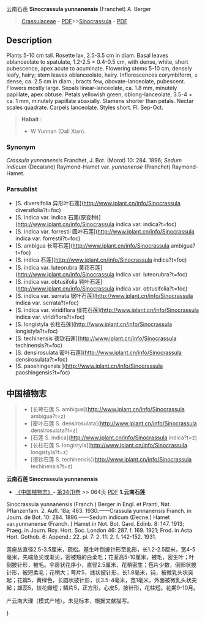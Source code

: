 云南石莲 **Sinocrassula yunnanensis** (Franchet) A. Berger

> [Crassulaceae](http://www.iplant.cn/info/Crassulaceae?t=foc) - [PDF](http://www.iplant.cn/foc/pdf/Crassulaceae.pdf)>>[Sinocrassula](http://www.iplant.cn/info/Sinocrassula?t=foc) - [PDF](http://www.iplant.cn/foc/pdf/Sinocrassula.pdf)

## Description

Plants 5-10 cm tall. Rosette lax, 2.5-3.5 cm in diam. Basal leaves oblanceolate to spatulate, 1.2-2.5 × 0.4-0.5 cm, with dense, white, short pubescence, apex acute to acuminate. Flowering stems 5-10 cm, densely leafy, hairy; stem leaves oblanceolate, hairy. Inflorescences corymbiform, ± dense, ca. 2.5 cm in diam.; bracts few, obovate-lanceolate, pubescent. Flowers mostly large. Sepals linear-lanceolate, ca. 1.8 mm, minutely papillate, apex obtuse. Petals yellowish green, oblong-lanceolate, 3.5-4 × ca. 1 mm, minutely papillate abaxially. Stamens shorter than petals. Nectar scales quadrate. Carpels lanceolate. Styles short. Fl. Sep-Oct.


> **Habait** : 
>* W Yunnan (Dali Xian).

### Synonym
*Crassula yunnanensis* Franchet, J. Bot. (Morot) 10: 284. 1896; *Sedum indicum* (Decaisne) Raymond-Hamet var. *yunnanense* (Franchet) Raymond-Hamet.



### Parsublist

* [S.  diversifolia  异形叶石莲](http://www.iplant.cn/info/Sinocrassula diversifolia?t=foc)
* [S.  indica var. indica  石莲(原变种)](http://www.iplant.cn/info/Sinocrassula indica var. indica?t=foc)
* [S.  indica var. forrestii  圆叶石莲](http://www.iplant.cn/info/Sinocrassula indica var. forrestii?t=foc)
* [S.  ambigua  长萼石莲](http://www.iplant.cn/info/Sinocrassula ambigua?t=foc)
* [S.  indica  石莲](http://www.iplant.cn/info/Sinocrassula indica?t=foc)
* [S.  indica var. luteorubra  黄花石莲](http://www.iplant.cn/info/Sinocrassula indica var. luteorubra?t=foc)
* [S.  indica var. obtusifolia  钝叶石莲](http://www.iplant.cn/info/Sinocrassula indica var. obtusifolia?t=foc)
* [S.  indica var. serrata  锯叶石莲](http://www.iplant.cn/info/Sinocrassula indica var. serrata?t=foc)
* [S.  indica var. viridiflora  绿花石莲](http://www.iplant.cn/info/Sinocrassula indica var. viridiflora?t=foc)
* [S.  longistyla  长柱石莲](http://www.iplant.cn/info/Sinocrassula longistyla?t=foc)
* [S.  techinensis  德钦石莲](http://www.iplant.cn/info/Sinocrassula techinensis?t=foc)
* [S.  densirosulata  密叶石莲](http://www.iplant.cn/info/Sinocrassula densirosulata?t=foc)
* [S.  paoshingensis  ](http://www.iplant.cn/info/Sinocrassula paoshingensis?t=foc)


## 中国植物志

> * [长萼石莲  S.  ambigua](http://www.iplant.cn/info/Sinocrassula ambigua?t=z)
> * [密叶石莲  S.  densirosulata](http://www.iplant.cn/info/Sinocrassula densirosulata?t=z)
> * [石莲  S.  indica](http://www.iplant.cn/info/Sinocrassula indica?t=z)
> * [长柱石莲  S.  longistyla](http://www.iplant.cn/info/Sinocrassula longistyla?t=z)
> * [德钦石莲  S.  techinensis](http://www.iplant.cn/info/Sinocrassula techinensis?t=z)


**云南石莲 Sinocrassula yunnanensis**

* [《中国植物志》](http://www.iplant.cn/frps)- [第34(1)卷](http://www.iplant.cn/frps/vol/34(1)) >> 064页 [PDF](http://www.iplant.cn/frps/pdf/34(1)/064.PDF)
**1.云南石莲**

Sinocrassula yunnanensis (Franch.) Berger in Engl. et Prantl, Nat. Pflanzenfam. 2. Aufl. 18a; 463. 1930.——Crassula yunnanensis Franch. in Journ. de Bot. 10: 284. 1896.——Sedum indicum (Decne.) Hamet var.yunnanense (Franch. ) Hamet in Not. Bot. Gard. Edinb. 8: 147. 1913; Praeg. in Journ. Roy. Hort. Soc. London 46: 287. f. 169. 1921; Frod. in Acta Hort. Gothob. 6: Append.: 22. pl. 7: 2. 11: 2. f. 142-152. 1931.

莲座丛直径2.5-3.5厘米，疏松。基生叶倒披针形至匙形，长1.2-2.5厘米，宽4-5毫米，先端急尖或渐尖，密被短的白柔毛；花茎高5-10厘米，被毛，密生叶；叶倒披针形，被毛。伞房状花序小，直径2.5厘米，花稍密生；苞片少数，倒卵状披针形，被短柔毛；花稍大；萼片5，线状披针形，长1.8毫米，钝，被微乳头状突起；花瓣5，黄绿色，长圆状披针形，长3.5-4毫米，宽1毫米，外面被微乳头状突起；雄蕊5，较花瓣短；鳞片5，正方形，心皮5，披针形，花柱短。花期9-10月。

产云南大理（模式产地）。未见标本，根据文献描写。



}